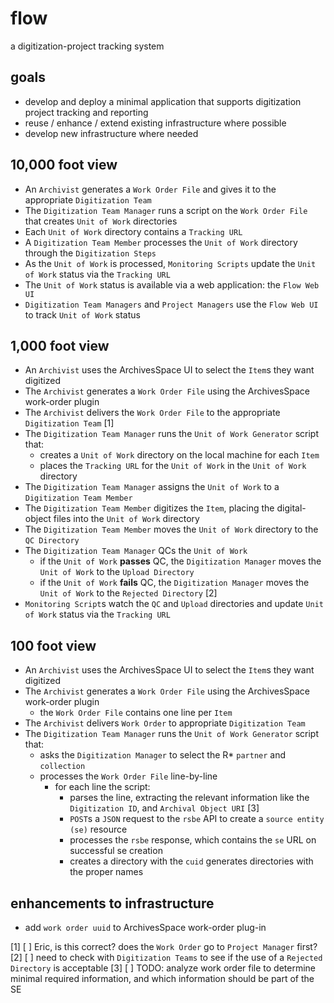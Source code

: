 # flow
a digitization-project tracking system

## goals
* develop and deploy a minimal application that supports digitization project tracking and reporting 
* reuse / enhance / extend existing infrastructure where possible
* develop new infrastructure where needed


## 10,000 foot view
* An `Archivist` generates a `Work Order File` and gives it to the appropriate `Digitization Team`
* The `Digitization Team Manager` runs a script on the `Work Order File` that creates `Unit of Work` directories 
* Each `Unit of Work` directory contains a `Tracking URL`
* A `Digitization Team Member` processes the `Unit of Work` directory through the `Digitization Steps`
* As the `Unit of Work` is processed, `Monitoring Scripts` update the `Unit of Work` status via the `Tracking URL`
* The `Unit of Work` status is available via a web application: the `Flow Web UI`
* `Digitization Team Managers` and `Project Managers` use the `Flow Web UI` to track `Unit of Work` status


## 1,000 foot view
* An `Archivist` uses the ArchivesSpace UI to select the `Item`s they want digitized
* The `Archivist` generates a `Work Order File` using the ArchivesSpace work-order plugin 
* The `Archivist` delivers the `Work Order File` to the appropriate `Digitization Team` [1]
* The `Digitization Team Manager` runs the `Unit of Work Generator` script that:
  * creates a `Unit of Work` directory on the local machine for each `Item`
  * places the `Tracking URL` for the `Unit of Work` in the `Unit of Work` directory
* The `Digitization Team Manager` assigns the `Unit of Work` to a `Digitization Team Member`
* The `Digitization Team Member` digitizes the `Item`, placing the digital-object files into the `Unit of Work` directory
* The `Digitization Team Member` moves the `Unit of Work` directory to the `QC Directory`
* The `Digitization Team Manager` QCs the `Unit of Work` 
  * if the `Unit of Work` **passes** QC, the `Digitization Manager` moves the `Unit of Work` to the `Upload Directory`
  * if the `Unit of Work` **fails** QC, the `Digitization Manager` moves the `Unit of Work` to the `Rejected Directory` [2]
* `Monitoring Script`s watch the `QC` and `Upload` directories and update `Unit of Work` status via the `Tracking URL`

## 100 foot view
* An `Archivist` uses the ArchivesSpace UI to select the `Item`s they want digitized
* The `Archivist` generates a `Work Order File` using the ArchivesSpace work-order plugin 
  * the `Work Order File` contains one line per `Item`
* The `Archivist` delivers `Work Order` to appropriate `Digitization Team`
* The `Digitization Team Manager` runs the `Unit of Work Generator` script that:
  * asks the `Digitization Manager` to select the R* `partner` and `collection`
  * processes the `Work Order File` line-by-line
    * for each line the script:
      * parses the line, extracting the relevant information like the `Digitization ID`, and `Archival Object URI` [3]
      * `POST`s a `JSON` request to the `rsbe` API to create a `source entity (se)` resource
      * processes the `rsbe` response, which contains the `se` URL on successful se creation
      * creates a directory with the `cuid` generates directories with the proper names

## enhancements to infrastructure
* add `work order uuid` to ArchivesSpace work-order plug-in

[1] [ ] Eric, is this correct? does the `Work Order` go to `Project Manager` first?
[2] [ ] need to check with `Digitization Teams` to see if the use of a `Rejected Directory` is acceptable
[3] [ ] TODO: analyze work order file to determine minimal required information, and which information should be part of the SE
